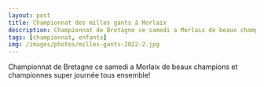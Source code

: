 ```yaml
---
layout: post
title: Championnat des milles gants à Morlaix
description: Championnat de Bretagne ce samedi a Morlaix de beaux champions et championnes super journée tous ensemble!
tags: [championnat, enfants]
img: /images/photos/milles-gants-2022-2.jpg
---
```


Championnat de Bretagne ce samedi a Morlaix de beaux champions et championnes super journée tous ensemble!

